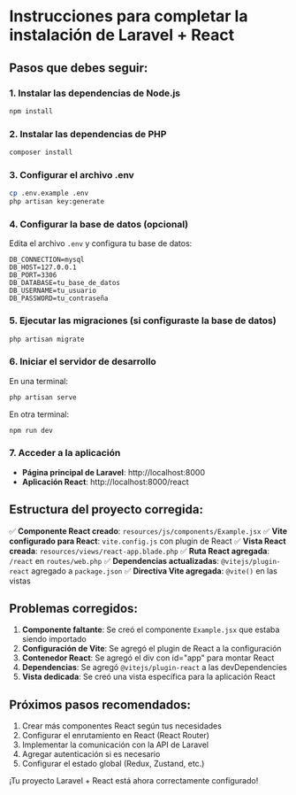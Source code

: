 # Instrucciones para completar la instalación de Laravel + React

## Pasos que debes seguir:

### 1. Instalar las dependencias de Node.js

```bash
npm install
```

### 2. Instalar las dependencias de PHP

```bash
composer install
```

### 3. Configurar el archivo .env

```bash
cp .env.example .env
php artisan key:generate
```

### 4. Configurar la base de datos (opcional)

Edita el archivo `.env` y configura tu base de datos:

```
DB_CONNECTION=mysql
DB_HOST=127.0.0.1
DB_PORT=3306
DB_DATABASE=tu_base_de_datos
DB_USERNAME=tu_usuario
DB_PASSWORD=tu_contraseña
```

### 5. Ejecutar las migraciones (si configuraste la base de datos)

```bash
php artisan migrate
```

### 6. Iniciar el servidor de desarrollo

En una terminal:

```bash
php artisan serve
```

En otra terminal:

```bash
npm run dev
```

### 7. Acceder a la aplicación

-   **Página principal de Laravel**: http://localhost:8000
-   **Aplicación React**: http://localhost:8000/react

## Estructura del proyecto corregida:

✅ **Componente React creado**: `resources/js/components/Example.jsx`
✅ **Vite configurado para React**: `vite.config.js` con plugin de React
✅ **Vista React creada**: `resources/views/react-app.blade.php`
✅ **Ruta React agregada**: `/react` en `routes/web.php`
✅ **Dependencias actualizadas**: `@vitejs/plugin-react` agregado a `package.json`
✅ **Directiva Vite agregada**: `@vite()` en las vistas

## Problemas corregidos:

1. **Componente faltante**: Se creó el componente `Example.jsx` que estaba siendo importado
2. **Configuración de Vite**: Se agregó el plugin de React a la configuración
3. **Contenedor React**: Se agregó el div con id="app" para montar React
4. **Dependencias**: Se agregó `@vitejs/plugin-react` a las devDependencies
5. **Vista dedicada**: Se creó una vista específica para la aplicación React

## Próximos pasos recomendados:

1. Crear más componentes React según tus necesidades
2. Configurar el enrutamiento en React (React Router)
3. Implementar la comunicación con la API de Laravel
4. Agregar autenticación si es necesario
5. Configurar el estado global (Redux, Zustand, etc.)

¡Tu proyecto Laravel + React está ahora correctamente configurado!
